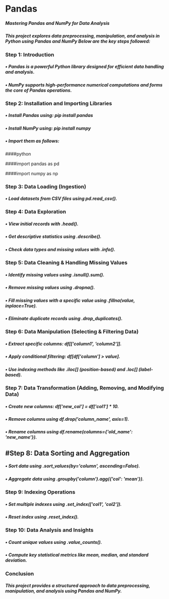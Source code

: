 # Pandas
##### Mastering Pandas and NumPy for Data Analysis
##### This project explores data preprocessing, manipulation, and analysis in Python using Pandas and NumPy Below are the key steps followed:
### Step 1: Introduction 
##### • Pandas is a powerful Python library designed for efficient data handling and analysis.
##### •	NumPy supports high-performance numerical computations and forms the core of Pandas operations.
### **Step 2: Installation and Importing Libraries**
##### •	Install Pandas using: pip install pandas
##### •	Install NumPy using: pip install numpy
##### •	Import them as follows:
####python

####import pandas as pd

####import numpy as np  

### Step 3: Data Loading (Ingestion)
##### •	Load datasets from CSV files using pd.read_csv().
### Step 4: Data Exploration 
##### •	View initial records with .head().
##### •	Get descriptive statistics using .describe().
##### •	Check data types and missing values with .info(). 
### Step 5: Data Cleaning & Handling Missing Values
##### •	Identify missing values using .isnull().sum().
##### •	Remove missing values using .dropna().
##### •	Fill missing values with a specific value using .fillna(value, inplace=True).
##### •	Eliminate duplicate records using .drop_duplicates().
### Step 6: Data Manipulation (Selecting & Filtering Data) 
##### •	Extract specific columns: df[['column1', 'column2']].
##### •	Apply conditional filtering: df[df['column'] > value].
##### •	Use indexing methods like .iloc[] (position-based) and .loc[] (label-based).
### Step 7: Data Transformation (Adding, Removing, and Modifying Data) 
##### •	Create new columns: df['new_col'] = df['col1'] * 10.
##### •	Remove columns using df.drop('column_name', axis=1).
##### •	Rename columns using df.rename(columns={'old_name': 'new_name'}).
## #Step 8: Data Sorting and Aggregation 
##### •	Sort data using .sort_values(by='column', ascending=False).
##### •	Aggregate data using .groupby('column').agg({'col': 'mean'}).
### Step 9: Indexing Operations 
##### •	Set multiple indexes using .set_index(['col1', 'col2']).
##### •	Reset index using .reset_index().
### Step 10: Data Analysis and Insights 
##### •	Count unique values using .value_counts().
##### •	Compute key statistical metrics like mean, median, and standard deviation.
### Conclusion 
##### This project provides a structured approach to data preprocessing, manipulation, and analysis using Pandas and NumPy.
